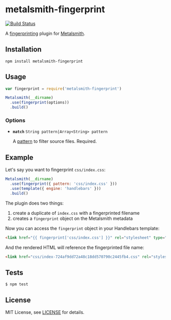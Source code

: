 # metalsmith-fingerprint

[![Build Status](https://travis-ci.org/christophercliff/metalsmith-fingerprint.png?branch=master)](https://travis-ci.org/christophercliff/metalsmith-fingerprint)

A [fingerprinting][fingerprinting] plugin for [Metalsmith][metalsmith].

## Installation

```
npm install metalsmith-fingerprint
```

## Usage

```js
var fingerprint = require('metalsmith-fingerprint')

Metalsmith(__dirname)
  .use(fingerprint(options))
  .build()
```

### Options

- **`match`** `String pattern|Array<String> pattern`

    A [pattern][multimatch] to filter source files. Required.

## Example

Let's say you want to fingerprint `css/index.css`:

```js
Metalsmith(__dirname)
  .use(fingerprint({ pattern: 'css/index.css' }))
  .use(template({ engine: 'handlebars' }))
  .build()
```

The plugin does two things:

1. create a duplicate of `index.css` with a fingerprinted filename
2. creates a `fingerprint` object on the Metalsmith metadata

Now you can access the `fingerprint` object in your Handlebars template:

```html
<link href="{{ fingerprint['css/index.css'] }}" rel="stylesheet" type="text/css" />
```

And the rendered HTML will reference the fingerprinted file name:

```html
<link href="css/index-724af9dd72a48c18dd570790c2445fb4.css" rel="stylesheet" type="text/css" />
```

## Tests

```
$ npm test
```

## License

MIT License, see [LICENSE](https://github.com/christophercliff/metalsmith-fingerprint/blob/master/LICENSE.md) for details.

[fingerprinting]: http://guides.rubyonrails.org/asset_pipeline.html#what-is-fingerprinting-and-why-should-i-care-questionmark
[metalsmith]: http://www.metalsmith.io/
[multimatch]: https://github.com/sindresorhus/multimatch
